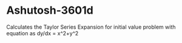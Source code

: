 # Ashutosh-3601d
Calculates the Taylor Series Expansion for initial value problem with equation as dy/dx = x^2+y^2
